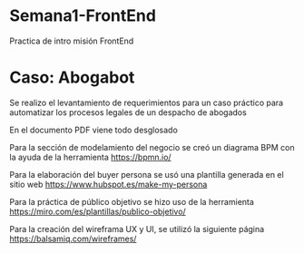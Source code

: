 # Semana1-FrontEnd
Practica de intro misión FrontEnd

# Caso: Abogabot
Se realizo el levantamiento de requerimientos para un caso práctico para automatizar los procesos legales de un despacho de abogados

En el documento PDF viene todo desglosado 

Para la sección de modelamiento del negocio se creó un diagrama BPM con la ayuda de la herramienta https://bpmn.io/

Para la elaboración del buyer persona se usó una plantilla generada en el sitio web https://www.hubspot.es/make-my-persona

Para la práctica de público objetivo se hizo uso de la herramienta https://miro.com/es/plantillas/publico-objetivo/

Para la creación del wireframa UX y UI, se utilizó la siguiente página https://balsamiq.com/wireframes/
